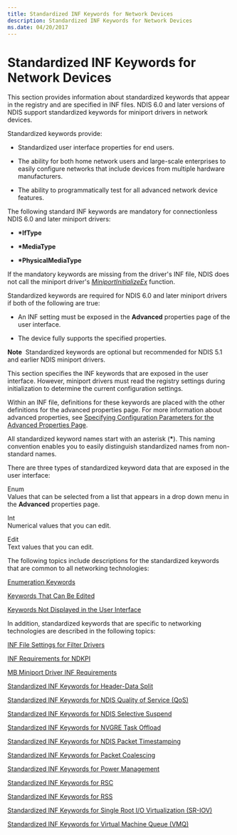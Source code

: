 ```yaml
---
title: Standardized INF Keywords for Network Devices
description: Standardized INF Keywords for Network Devices
ms.date: 04/20/2017
---
```


# Standardized INF Keywords for Network Devices





This section provides information about standardized keywords that appear in the registry and are specified in INF files. NDIS 6.0 and later versions of NDIS support standardized keywords for miniport drivers in network devices.

Standardized keywords provide:

-   Standardized user interface properties for end users.

-   The ability for both home network users and large-scale enterprises to easily configure networks that include devices from multiple hardware manufacturers.

-   The ability to programmatically test for all advanced network device features.

The following standard INF keywords are mandatory for connectionless NDIS 6.0 and later miniport drivers:

-   **\*IfType**

-   **\*MediaType**

-   **\*PhysicalMediaType**

If the mandatory keywords are missing from the driver's INF file, NDIS does not call the miniport driver's [*MiniportInitializeEx*](/windows-hardware/drivers/ddi/ndis/nc-ndis-miniport_initialize) function.

Standardized keywords are required for NDIS 6.0 and later miniport drivers if both of the following are true:

-   An INF setting must be exposed in the **Advanced** properties page of the user interface.

-   The device fully supports the specified properties.

**Note**  Standardized keywords are optional but recommended for NDIS 5.1 and earlier NDIS miniport drivers.

 

This section specifies the INF keywords that are exposed in the user interface. However, miniport drivers must read the registry settings during initialization to determine the current configuration settings.

Within an INF file, definitions for these keywords are placed with the other definitions for the advanced properties page. For more information about advanced properties, see [Specifying Configuration Parameters for the Advanced Properties Page](specifying-configuration-parameters-for-the-advanced-properties-page.md).

All standardized keyword names start with an asterisk (**\***). This naming convention enables you to easily distinguish standardized names from non-standard names.

There are three types of standardized keyword data that are exposed in the user interface:

<a href="" id="enum"></a>Enum  
Values that can be selected from a list that appears in a drop down menu in the **Advanced** properties page.

<a href="" id="int"></a>Int  
Numerical values that you can edit.

<a href="" id="edit"></a>Edit  
Text values that you can edit.

The following topics include descriptions for the standardized keywords that are common to all networking technologies:

[Enumeration Keywords](enumeration-keywords.md)

[Keywords That Can Be Edited](keywords-that-can-be-edited.md)

[Keywords Not Displayed in the User Interface](keywords-not-displayed-in-the-user-interface.md)

In addition, standardized keywords that are specific to networking technologies are described in the following topics:

[INF File Settings for Filter Drivers](inf-file-settings-for-filter-drivers.md)

[INF Requirements for NDKPI](inf-requirements-for-ndkpi.md)

[MB Miniport Driver INF Requirements](mb-miniport-driver-inf-requirements.md)

[Standardized INF Keywords for Header-Data Split](standardized-inf-keywords-for-header-data-split.md)

[Standardized INF Keywords for NDIS Quality of Service (QoS)](standardized-inf-keywords-for-ndis-qos.md)

[Standardized INF Keywords for NDIS Selective Suspend](standardized-inf-keywords-for-ndis-selective-suspend.md)

[Standardized INF Keywords for NVGRE Task Offload](standardized-inf-keywords-for-nvgre-task-offload.md)

[Standardized INF Keywords for NDIS Packet Timestamping](standardized-inf-keywords-for-ndis-packet-timestamping.md)

[Standardized INF Keywords for Packet Coalescing](standardized-inf-keywords-for-packet-coalescing.md)

[Standardized INF Keywords for Power Management](standardized-inf-keywords-for-power-management.md)

[Standardized INF Keywords for RSC](standardized-inf-keywords-for-rsc.md)

[Standardized INF Keywords for RSS](standardized-inf-keywords-for-rss.md)

[Standardized INF Keywords for Single Root I/O Virtualization (SR-IOV)](standardized-inf-keywords-for-sr-iov.md)

[Standardized INF Keywords for Virtual Machine Queue (VMQ)](standardized-inf-keywords-for-vmq.md)

 

